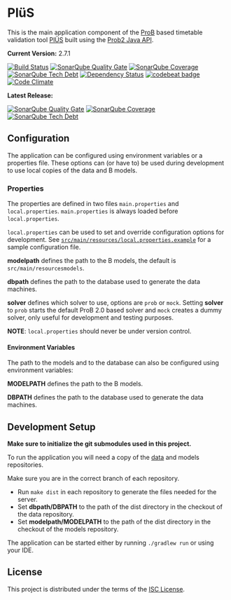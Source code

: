 # PlüS

This is the main application component of the
[ProB](https://www3.hhu.de/stups/prob/) based timetable validation tool
[PlÜS](https://github.com/plues) built using the [Prob2
Java API](https://www3.hhu.de/stups/prob/index.php/ProB_Java_API).

**Current Version:** 2.7.1

[![Build Status](https://travis-ci.org/plues/plues.svg?style=flat-square)](https://travis-ci.org/plues/plues)
[![SonarQube Quality Gate](https://sonarqube.com/api/badges/gate?key=plues:develop)](https://sonarqube.com/dashboard?id=plues%3Adevelop)
[![SonarQube Coverage](https://sonarqube.com/api/badges/measure?key=plues:develop&metric=coverage)](https://sonarqube.com/component_measures/domain/Coverage?id=plues%3Adevelop)
[![SonarQube Tech Debt](https://sonarqube.com/api/badges/measure?key=plues:develop&metric=sqale_debt_ratio)](https://sonarqube.com/component_measures/domain/Maintainability?id=plues%3Adevelop)
[![Dependency Status](https://www.versioneye.com/user/projects/57a33b001dadcb004d680562/badge.svg?style=flat-square)](https://www.versioneye.com/user/projects/57a33b001dadcb004d680562)
[![codebeat badge](https://codebeat.co/badges/6216d53c-afad-4808-8da8-2cf748f0016d)](https://codebeat.co/projects/github-com-plues-plues)
[![Code Climate](https://codeclimate.com/github/plues/plues/badges/gpa.svg)](https://codeclimate.com/github/plues/plues)

**Latest Release:**

[![SonarQube Quality Gate](https://sonarqube.com/api/badges/gate?key=plues)](https://sonarqube.com/dashboard?id=plues)
[![SonarQube Coverage](https://sonarqube.com/api/badges/measure?key=plues&metric=coverage)](https://sonarqube.com/component_measures/domain/Coverage?id=plues)
[![SonarQube Tech Debt](https://sonarqube.com/api/badges/measure?key=plues&metric=sqale_debt_ratio)](https://sonarqube.com/component_measures/domain/Maintainability?id=plues)

## Configuration

The application can be configured using environment variables or a properties
file. These options can (or have to) be used during development to use local
copies of the data and B models.

### Properties

The properties are defined in two files `main.properties` and
`local.properties`. `main.properties` is always loaded before
`local.properties`.

`local.properties` can be used to set and override configuration options for
development. See
[`src/main/resources/local.properties.example`](src/main/resources/local.properties.example)
for a sample configuration file.


__modelpath__ defines the path to the B models, the default is
`src/main/resourcesmodels`.

__dbpath__ defines the path to the database used to generate the data machines.

__solver__ defines which solver to use, options are `prob` or `mock`. Setting
__solver__ to `prob` starts the default ProB 2.0 based solver and `mock`
creates a dummy solver, only useful for development and testing purposes.

__NOTE__: `local.properties` should never be under version control.


#### Environment Variables

The path to the models and to the database can also be configured using
environment variables:

__MODELPATH__ defines the path to the B models.

__DBPATH__ defines the path to the database used to generate the data machines.

## Development Setup

**Make sure to initialize the git submodules used in this project.**

To run the application you will need a copy of the
[data](https://github.com/plues/data) and models repositories.

Make sure you are in the correct branch of each repository.

* Run `make dist` in each repository to generate the files needed for the server.
* Set __dbpath/DBPATH__ to the path of the dist directory in the checkout of the data repository.
* Set __modelpath/MODELPATH__ to the path of the dist directory in the checkout of the models repository.

The application can be started either by running `./gradlew run` or using your IDE.

## License

This project is distributed under the terms of the [ISC License](LICENSE).


